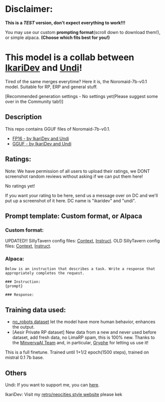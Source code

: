 # Disclaimer:

**This is a ***TEST*** version, don't expect everything to work!!!**

You may use our custom **prompting format**(scroll down to download them!), or simple alpaca. **(Choose which fits best for you!)**



# This model is a collab between [IkariDev](https://huggingface.co/IkariDev) and [Undi](https://huggingface.co/Undi95)!

Tired of the same merges everytime? Here it is, the Noromaid-7b-v0.1 model. Suitable for RP, ERP and general stuff.

[Recommended generation settings - No settings yet(Please suggest some over in the Community tab!)]

## Description

This repo contains GGUF files of Noromaid-7b-v0.1.
- [FP16 - by IkariDev and Undi](https://huggingface.co/NeverSleep/Noromaid-7b-v0.1)
- [GGUF - by IkariDev and Undi](https://huggingface.co/NeverSleep/Noromaid-7b-v0.1-GGUF)

## Ratings:

Note: We have permission of all users to upload their ratings, we DONT screenshot random reviews without asking if we can put them here!

No ratings yet!

If you want your rating to be here, send us a message over on DC and we'll put up a screenshot of it here. DC name is "ikaridev" and "undi".


## Prompt template: Custom format, or Alpaca

### Custom format:
UPDATED!! SillyTavern config files: [Context](https://files.catbox.moe/ifmhai.json), [Instruct](https://files.catbox.moe/ttw1l9.json).
OLD SillyTavern config files: [Context](https://files.catbox.moe/x85uy1.json), [Instruct](https://files.catbox.moe/ttw1l9.json).

### Alpaca:
```
Below is an instruction that describes a task. Write a response that appropriately completes the request.

### Instruction:
{prompt}

### Response:
```

## Training data used:
- [no_robots dataset](https://huggingface.co/Undi95/Llama2-13B-no_robots-alpaca-lora) let the model have more human behavior, enhances the output.
- [Aesir Private RP dataset] New data from a new and never used before dataset, add fresh data, no LimaRP spam, this is 100% new. Thanks to the [MinvervaAI Team](https://huggingface.co/MinervaAI) and, in particular, [Gryphe](https://huggingface.co/Gryphe) for letting us use it!

This is a full finetune.
Trained until 1+1/2 epoch(1500 steps), trained on mistral 0.1 7b base.

## Others

Undi: If you want to support me, you can [here](https://ko-fi.com/undiai).

IkariDev: Visit my [retro/neocities style website](https://ikaridevgit.github.io/) please kek